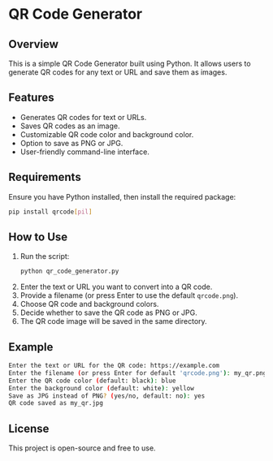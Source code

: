 # QR Code Generator

## Overview
This is a simple QR Code Generator built using Python. It allows users to generate QR codes for any text or URL and save them as images.

## Features
- Generates QR codes for text or URLs.
- Saves QR codes as an image.
- Customizable QR code color and background color.
- Option to save as PNG or JPG.
- User-friendly command-line interface.

## Requirements
Ensure you have Python installed, then install the required package:

```sh
pip install qrcode[pil]
```

## How to Use
1. Run the script:
   ```sh
   python qr_code_generator.py
   ```
2. Enter the text or URL you want to convert into a QR code.
3. Provide a filename (or press Enter to use the default `qrcode.png`).
4. Choose QR code and background colors.
5. Decide whether to save the QR code as PNG or JPG.
6. The QR code image will be saved in the same directory.

## Example
```sh
Enter the text or URL for the QR code: https://example.com
Enter the filename (or press Enter for default 'qrcode.png'): my_qr.png
Enter the QR code color (default: black): blue
Enter the background color (default: white): yellow
Save as JPG instead of PNG? (yes/no, default: no): yes
QR code saved as my_qr.jpg
```

## License
This project is open-source and free to use.
